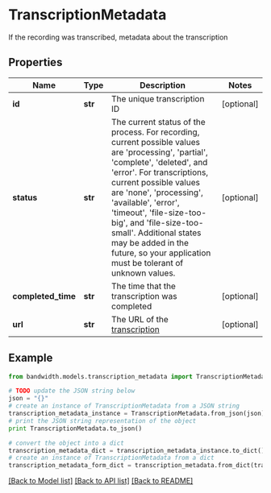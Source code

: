 # TranscriptionMetadata

If the recording was transcribed, metadata about the transcription

## Properties
Name | Type | Description | Notes
------------ | ------------- | ------------- | -------------
**id** | **str** | The unique transcription ID | [optional] 
**status** | **str** | The current status of the process. For recording, current possible values are &#39;processing&#39;, &#39;partial&#39;, &#39;complete&#39;, &#39;deleted&#39;, and &#39;error&#39;. For transcriptions, current possible values are &#39;none&#39;, &#39;processing&#39;, &#39;available&#39;, &#39;error&#39;, &#39;timeout&#39;, &#39;file-size-too-big&#39;, and &#39;file-size-too-small&#39;. Additional states may be added in the future, so your application must be tolerant of unknown values. | [optional] 
**completed_time** | **str** | The time that the transcription was completed | [optional] 
**url** | **str** | The URL of the [transcription](#operation/getCallTranscription) | [optional] 

## Example

```python
from bandwidth.models.transcription_metadata import TranscriptionMetadata

# TODO update the JSON string below
json = "{}"
# create an instance of TranscriptionMetadata from a JSON string
transcription_metadata_instance = TranscriptionMetadata.from_json(json)
# print the JSON string representation of the object
print TranscriptionMetadata.to_json()

# convert the object into a dict
transcription_metadata_dict = transcription_metadata_instance.to_dict()
# create an instance of TranscriptionMetadata from a dict
transcription_metadata_form_dict = transcription_metadata.from_dict(transcription_metadata_dict)
```
[[Back to Model list]](../README.md#documentation-for-models) [[Back to API list]](../README.md#documentation-for-api-endpoints) [[Back to README]](../README.md)


